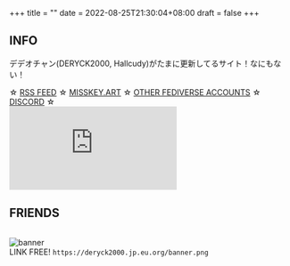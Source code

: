 +++
title =  ""
date = 2022-08-25T21:30:04+08:00
draft = false
+++




## INFO 
デデオチャン(DERYCK2000, Hallcudy)がたまに更新してるサイト！なにもない！



☆ [RSS FEED](/index.xml) ☆ [MISSKEY.ART](https://misskey.art/@Deryck) ☆ [OTHER FEDIVERSE ACCOUNTS](https://notestock.osa-p.net/@Deryck@misskey.art/profile) ☆ [DISCORD](https://discordapp.com/users/1000530618507083858) ☆  
[![GitHub last commit](https://img.shields.io/github/last-commit/deryck2000/deryck2000.jp.eu.org?style=plastic)](https://github.com/Deryck2000/deryck2000.jp.eu.org/commits/main/)   

## FRIENDS
<p class="banner"><a href="https://misskey.art/" target="_blank" rel="noopener noreferrer"><img src="/assets/other-banner/miart.webp" alt=""></a><a href="https://the-mama-fly.mystrikingly.com/" target="_blank" rel="noopener noreferrer"><img src="/assets/other-banner/544326_194302.webp" alt=""></a><a href="https://zeld-work.tumblr.com/" target="_blank" rel="noopener noreferrer"><img src="/assets/other-banner/ZELDXXX.webp" alt=""></a><a href="https://bio.starcatjp.eu.org/" target="_blank" rel="noopener noreferrer"><img src="/assets/other-banner/starcat.webp" alt=""></a><a href="https://monolith-rave.xyz/" target="_blank" rel="noopener noreferrer"><img src="/assets/other-banner/mono-xyz.webp" alt=""></a><a href="https://c30.life/" target="_blank" rel="noopener noreferrer"><img src="/assets/other-banner/c30-life.webp" alt=""></a><a href="https://suiboutown.tumblr.com/" target="_blank" rel="noopener noreferrer"><img src="/assets/other-banner/suiboutawn.webp" alt=""></a><a href="https://hunyu.site/" target="_blank" rel="noopener noreferrer"><img src="/assets/other-banner/hunyu.webp" alt=""></a></p>

![banner](/banner.png)  
LINK FREE! ```https://deryck2000.jp.eu.org/banner.png``` 
